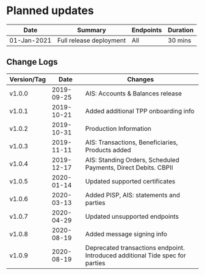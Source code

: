 # Planned updates

| Date        | Summary                 | Endpoints | Duration |
|-------------|-------------------------|-----------|----------|
| 01-Jan-2021 | Full release deployment | All       | 30 mins  |



## Change Logs

| Version/Tag | Date       | Changes                                                        |
|-------------|------------|----------------------------------------------------------------|
| v1.0.0      | 2019-09-25 | AIS: Accounts & Balances release                               |
| v1.0.1      | 2019-10-21 | Added additional TPP onboarding info                           |
| v1.0.2      | 2019-10-31 | Production Information                                         |
| v1.0.3      | 2019-11-11 | AIS: Transactions, Beneficiaries, Products added               |
| v1.0.4      | 2019-12-17 | AIS: Standing Orders, Scheduled Payments, Direct Debits. CBPII |
| v1.0.5      | 2020-01-14 | Updated supported certificates                                 |
| v1.0.6      | 2020-03-13 | Added PISP, AIS: statements and parties                        |
| v1.0.7      | 2020-04-29 | Updated unsupported endpoints                                  |
| v1.0.8      | 2020-08-19 | Added message signing info                                     |
| v1.0.9 | 2020-08-19 | Deprecated transactions endpoint. Introduced additional Tide spec for parties |